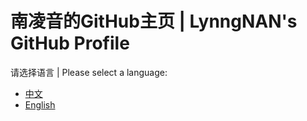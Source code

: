 # 南凌音的GitHub主页 | LynngNAN's GitHub Profile

请选择语言 | Please select a language:

- [中文](./README.zh.md)
- [English](./README.en.md)
